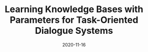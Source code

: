 ---
title: "Learning Knowledge Bases with Parameters for Task-Oriented Dialogue Systems"
collection: publications
status: published
permalink: /publication/2020-11-16-paper-learning
excerpt: ''
date: 2020-11-16
venue: 'Findings of EMNLP'
paperurl: 'https://arxiv.org/pdf/2009.13656.pdf'
authors: 'Andrea Madotto, Samuel Cahyawijaya, Genta Indra Winata, Yan Xu, Zihan Liu, Zhaojiang Lin, Pascale Fung'
citation: ''
code: 'https://github.com/HLTCHKUST/ke-dialogue'
paper: 'https://arxiv.org/pdf/2009.13656.pdf'
---